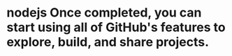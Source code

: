# nodejs Once completed, you can start using all of GitHub's features to explore, build, and share projects.

